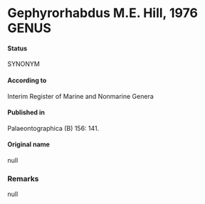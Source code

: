 Gephyrorhabdus M.E. Hill, 1976 GENUS
=======

#### Status
SYNONYM

#### According to
Interim Register of Marine and Nonmarine Genera

#### Published in
Palaeontographica (B) 156: 141.

#### Original name
null

### Remarks
null